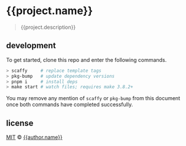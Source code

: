 # {{project.name}}
> {{project.description}}

## development
To get started, clone this repo and enter the following commands.
```sh
> scaffy     # replace template tags
> pkg-bump   # update dependency versions
> pnpm i     # install deps
> make start # watch files; requires make 3.8.2+
```

You may remove any mention of `scaffy` or `pkg-bump` from this document once both commands have completed successfully.

## license
[MIT](https://opensource.org/licenses/MIT) © [{{author.name}}]({{author.website}})
